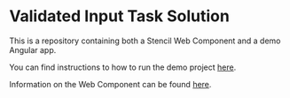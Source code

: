 # Validated Input Task Solution

This is a repository containing both a Stencil Web Component and a demo Angular app.

You can find instructions to how to run the demo project [here](angular-validation-project/README.md).

Information on the Web Component can be found [here](validator/README.md).

